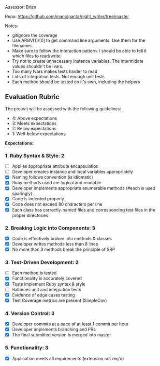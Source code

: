 Assessor: Brian 

Repo: https://github.com/manojpanta/night_writer/tree/master

Notes:

* gitignore the coverage
* Use ARGV[1]/[0] to get command line arguments. Use them for the filenames
* Make sure to follow the interaction pattern. I should be able to tell it which files to read/write
* Try not to create unnecessary instance variables. The intermidate values shouldn't be Ivars.
* Too many Ivars makes tests harder to read
* Lots of integration tests. Not enough unit tests
* Each method should be tested on it's own, including the helpers



## Evaluation Rubric

The project will be assessed with the following guidelines:

* 4: Above expectations
* 3: Meets expectations
* 2: Below expectations
* 1: Well-below expectations

**Expectations:**

### 1. Ruby Syntax & Style: 2

- [ ] Applies appropriate attribute encapsulation  
- [ ] Developer creates instance and local variables appropriately
- [x] Naming follows convention (is idiomatic)
- [x] Ruby methods used are logical and readable  
- [x] Developer implements appropriate enumerable methods (#each is used sparingly)
- [x] Code is indented properly
- [x] Code does not exceed 80 characters per line
- [x] Each class has correctly-named files and corresponding test files in the proper directories

### 2. Breaking Logic into Components: 3

- [x] Code is effectively broken into methods & classes
- [x] Developer writes methods less than 8 lines
- [x] No more than 3 methods break the principle of SRP

### 3. Test-Driven Development: 2

- [ ] Each method is tested  
- [x] Functionality is accurately covered
- [x] Tests implement Ruby syntax & style   
- [ ] Balances unit and integration tests
- [x] Evidence of edge cases testing
- [x] Test Coverage metrics are present (SimpleCov)

### 4. Version Control: 3

- [x] Developer commits at a pace of at least 1 commit per hour
- [x] Developer implements branching and PRs
- [x] The final submitted version is merged into master

### 5. Functionality: 3

- [x] Application meets all requirements (extension not req'd)

